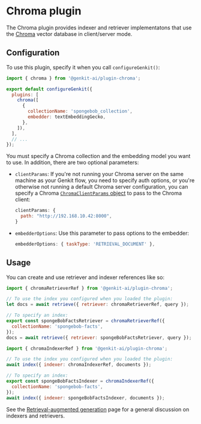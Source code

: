 # Chroma plugin

The Chroma plugin provides indexer and retriever implementatons that use the
[Chroma](https://docs.trychroma.com/) vector database in client/server mode.

## Configuration

To use this plugin, specify it when you call `configureGenkit()`:

```js
import { chroma } from '@genkit-ai/plugin-chroma';

export default configureGenkit({
  plugins: [
    chroma([
      {
        collectionName: 'spongebob_collection',
        embedder: textEmbeddingGecko,
      },
    ]),
  ],
  // ...
});
```

You must specify a Chroma collection and the embedding model you want to use. In
addition, there are two optional parameters:

- `clientParams`: If you're not running your Chroma server on the same machine
  as your Genkit flow, you need to specify auth options, or you're otherwise not
  running a default Chroma server configuration, you can specify a Chroma
  [`ChromaClientParams` object](https://docs.trychroma.com/js_reference/Client)
  to pass to the Chroma client:

  ```js
  clientParams: {
    path: "http://192.168.10.42:8000",
  }
  ```

- `embedderOptions`: Use this parameter to pass options to the embedder:

  ```js
  embedderOptions: { taskType: 'RETRIEVAL_DOCUMENT' },
  ```

## Usage

You can create and use retriever and indexer references like so:

```js
import { chromaRetrieverRef } from '@genkit-ai/plugin-chroma';

// To use the index you configured when you loaded the plugin:
let docs = await retrieve({ retriever: chromaRetrieverRef, query });

// To specify an index:
export const spongeBobFactsRetriever = chromaRetrieverRef({
  collectionName: 'spongebob-facts',
});
docs = await retrieve({ retriever: spongeBobFactsRetriever, query });
```

```js
import { chromaIndexerRef } from '@genkit-ai/plugin-chroma';

// To use the index you configured when you loaded the plugin:
await index({ indexer: chromaIndexerRef, documents });

// To specify an index:
export const spongeBobFactsIndexer = chromaIndexerRef({
  collectionName: 'spongebob-facts',
});
await index({ indexer: spongeBobFactsIndexer, documents });
```

See the [Retrieval-augmented generation](../rag.md) page for a general
discussion on indexers and retrievers.
